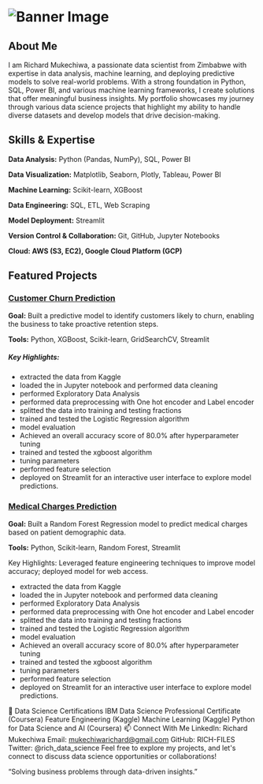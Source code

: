# ![Banner Image](https://github.com/richardmukechiwa/Richard-Mukechiwa---Data-Scientist-Portfolio/blob/main/RichardMukechiwa-DataScientistBuildingSolutionsthroughData-ezgif.com-video-to-gif-converter.gif)


## **About Me**

I am Richard Mukechiwa, a passionate data scientist from Zimbabwe with expertise in data analysis, machine learning, and deploying predictive models to solve real-world problems. With a strong foundation in Python, SQL, Power BI, and various machine learning frameworks, I create solutions that offer meaningful business insights. My portfolio showcases my journey through various data science projects that highlight my ability to handle diverse datasets and develop models that drive decision-making.

## **Skills & Expertise**

**Data Analysis:** Python (Pandas, NumPy), SQL, Power BI

**Data Visualization:** Matplotlib, Seaborn, Plotly, Tableau, Power BI

**Machine Learning:** Scikit-learn, XGBoost

**Data Engineering:** SQL, ETL, Web Scraping

**Model Deployment:** Streamlit

**Version Control & Collaboration:** Git, GitHub, Jupyter Notebooks

**Cloud: AWS (S3, EC2), Google Cloud Platform (GCP)**

## **Featured Projects**

### [Customer Churn Prediction](https://github.com/richardmukechiwa/Churn-Prediction-Classification-Model.git)
   
**Goal:** Built a predictive model to identify customers likely to churn, enabling the business to take proactive retention steps.

**Tools:** Python, XGBoost, Scikit-learn, GridSearchCV, Streamlit

##### **Key Highlights:**
- extracted the data from Kaggle
- loaded the in Jupyter notebook  and performed data cleaning
- performed Exploratory Data Analysis
- performed data preprocessing with One hot encoder and Label encoder
- splitted the data into training and testing fractions
- trained  and tested the Logistic Regression algorithm
- model evaluation
- Achieved an overall accuracy score of 80.0% after hyperparameter tuning
- trained and tested the xgboost algorithm
- tuning parameters
- performed feature selection
- deployed on Streamlit for an interactive user interface to explore model predictions.


### [Medical Charges Prediction](https://github.com/richardmukechiwa/Medical_Charges-Prediction-Random-Forest-Regression.git)

**Goal:**  Built a Random Forest Regression model to predict medical charges based on patient demographic data.

**Tools:**  Python, Scikit-learn, Random Forest, Streamlit

Key Highlights: Leveraged feature engineering techniques to improve model accuracy; deployed model for web access.
- extracted the data from Kaggle
- loaded the in Jupyter notebook  and performed data cleaning
- performed Exploratory Data Analysis
- performed data preprocessing with One hot encoder and Label encoder
- splitted the data into training and testing fractions
- trained  and tested the Logistic Regression algorithm
- model evaluation
- Achieved an overall accuracy score of 80.0% after hyperparameter tuning
- trained and tested the xgboost algorithm
- tuning parameters
- performed feature selection
- deployed on Streamlit for an interactive user interface to explore model predictions.


🌟 Data Science Certifications
IBM Data Science Professional Certificate (Coursera)
Feature Engineering (Kaggle)
Machine Learning (Kaggle)
Python for Data Science and AI (Coursera)
📫 Connect With Me
LinkedIn: Richard Mukechiwa
Email: mukechiwarichard@gmail.com
GitHub: RICH-FILES
Twitter: @rich_data_science <!-- Optional -->
Feel free to explore my projects, and let's connect to discuss data science opportunities or collaborations!

“Solving business problems through data-driven insights.”






